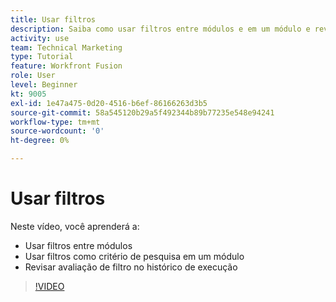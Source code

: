 ```yaml
---
title: Usar filtros
description: Saiba como usar filtros entre módulos e em um módulo e revisar o histórico de execução, tudo em [!DNL Adobe Workfront Fusion].
activity: use
team: Technical Marketing
type: Tutorial
feature: Workfront Fusion
role: User
level: Beginner
kt: 9005
exl-id: 1e47a475-0d20-4516-b6ef-86166263d3b5
source-git-commit: 58a545120b29a5f492344b89b77235e548e94241
workflow-type: tm+mt
source-wordcount: '0'
ht-degree: 0%

---
```


# Usar filtros

Neste vídeo, você aprenderá a:

* Usar filtros entre módulos
* Usar filtros como critério de pesquisa em um módulo
* Revisar avaliação de filtro no histórico de execução

>[!VIDEO](https://video.tv.adobe.com/v/335265/?quality=12)
